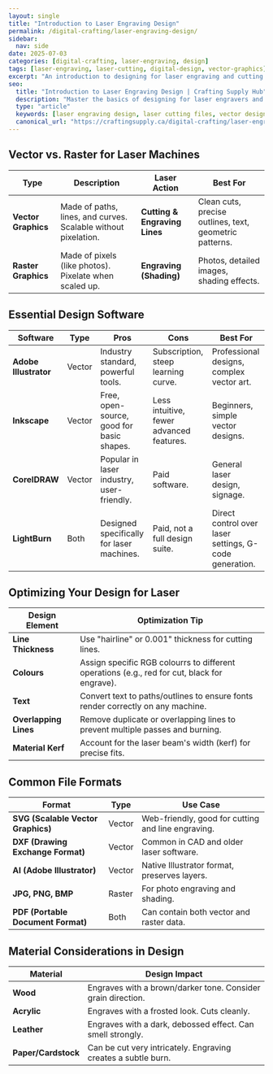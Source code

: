 ```yaml
---
layout: single
title: "Introduction to Laser Engraving Design"
permalink: /digital-crafting/laser-engraving-design/
sidebar:
  nav: side
date: 2025-07-03
categories: [digital-crafting, laser-engraving, design]
tags: [laser-engraving, laser-cutting, digital-design, vector-graphics]
excerpt: "An introduction to designing for laser engraving and cutting. Learn about vector vs. raster, file formats, and optimizing your designs for best results."
seo:
  title: "Introduction to Laser Engraving Design | Crafting Supply Hub"
  description: "Master the basics of designing for laser engravers and cutters. Learn about file types, material considerations, and optimizing your artwork for precision."
  type: "article"
  keywords: [laser engraving design, laser cutting files, vector design for laser]
  canonical_url: "https://craftingsupply.ca/digital-crafting/laser-engraving-design/"
---
```


## Vector vs. Raster for Laser Machines

| Type | Description | Laser Action | Best For |
|---|---|---|---|
| **Vector Graphics** | Made of paths, lines, and curves. Scalable without pixelation. | **Cutting & Engraving Lines** | Clean cuts, precise outlines, text, geometric patterns. |
| **Raster Graphics** | Made of pixels (like photos). Pixelate when scaled up. | **Engraving (Shading)** | Photos, detailed images, shading effects. |

## Essential Design Software

| Software | Type | Pros | Cons | Best For |
|---|---|---|---|---|
| **Adobe Illustrator** | Vector | Industry standard, powerful tools. | Subscription, steep learning curve. | Professional designs, complex vector art. |
| **Inkscape** | Vector | Free, open-source, good for basic shapes. | Less intuitive, fewer advanced features. | Beginners, simple vector designs. |
| **CorelDRAW** | Vector | Popular in laser industry, user-friendly. | Paid software. | General laser design, signage. |
| **LightBurn** | Both | Designed specifically for laser machines. | Paid, not a full design suite. | Direct control over laser settings, G-code generation. |

## Optimizing Your Design for Laser

| Design Element | Optimization Tip |
|---|---|
| **Line Thickness** | Use "hairline" or 0.001" thickness for cutting lines. |
| **Colours** | Assign specific RGB colourrs to different operations (e.g., red for cut, black for engrave). |
| **Text** | Convert text to paths/outlines to ensure fonts render correctly on any machine. |
| **Overlapping Lines** | Remove duplicate or overlapping lines to prevent multiple passes and burning. |
| **Material Kerf** | Account for the laser beam's width (kerf) for precise fits. |

## Common File Formats

| Format | Type | Use Case |
|---|---|---|
| **SVG (Scalable Vector Graphics)** | Vector | Web-friendly, good for cutting and line engraving. |
| **DXF (Drawing Exchange Format)** | Vector | Common in CAD and older laser software. |
| **AI (Adobe Illustrator)** | Vector | Native Illustrator format, preserves layers. |
| **JPG, PNG, BMP** | Raster | For photo engraving and shading. |
| **PDF (Portable Document Format)** | Both | Can contain both vector and raster data. |

## Material Considerations in Design

| Material | Design Impact |
|---|---|
| **Wood** | Engraves with a brown/darker tone. Consider grain direction. |
| **Acrylic** | Engraves with a frosted look. Cuts cleanly. |
| **Leather** | Engraves with a dark, debossed effect. Can smell strongly. |
| **Paper/Cardstock** | Can be cut very intricately. Engraving creates a subtle burn. |